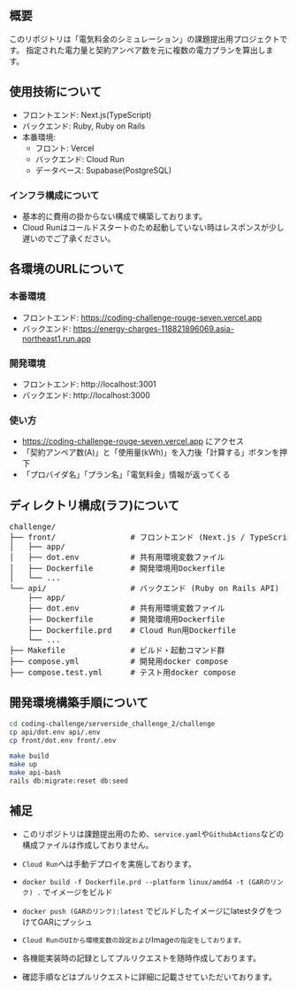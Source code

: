 ## 概要

このリポジトリは「電気料金のシミュレーション」の課題提出用プロジェクトです。
指定された電力量と契約アンペア数を元に複数の電力プランを算出します。

## 使用技術について
- フロントエンド: Next.js(TypeScript)
- バックエンド: Ruby, Ruby on Rails
- 本番環境:
  - フロント: Vercel
  - バックエンド: Cloud Run
  - データベース: Supabase(PostgreSQL)

### インフラ構成について
- 基本的に費用の掛からない構成で構築しております。
- Cloud Runはコールドスタートのため起動していない時はレスポンスが少し遅いのでご了承ください。

## 各環境のURLについて
### 本番環境
  - フロントエンド: https://coding-challenge-rouge-seven.vercel.app
  - バックエンド: https://energy-charges-118821896069.asia-northeast1.run.app
### 開発環境
  - フロントエンド: http://localhost:3001
  - バックエンド: http://localhost:3000

### 使い方
- https://coding-challenge-rouge-seven.vercel.app にアクセス
- 「契約アンペア数(A)」と「使用量(kWh)」を入力後「計算する」ボタンを押下
- 「プロバイダ名」「プラン名」「電気料金」情報が返ってくる

## ディレクトリ構成(ラフ)について
<pre>
challenge/
├── front/                # フロントエンド (Next.js / TypeScript)
│   ├── app/
│   ├── dot.env           # 共有用環境変数ファイル
│   ├── Dockerfile        # 開発環境用Dockerfile
│   └── ...
└── api/                  # バックエンド (Ruby on Rails API)
    ├── app/
    ├── dot.env           # 共有用環境変数ファイル
    ├── Dockerfile        # 開発環境用Dockerfile
    ├── Dockerfile.prd    # Cloud Run用Dockerfile
    └── ...
├── Makefile              # ビルド・起動コマンド群
├── compose.yml           # 開発用docker compose
├── compose.test.yml      # テスト用docker compose
</pre>

## 開発環境構築手順について
```bash
cd coding-challenge/serverside_challenge_2/challenge
cp api/dot.env api/.env
cp front/dot.env front/.env

make build
make up
make api-bash
rails db:migrate:reset db:seed
```

## 補足
- このリポジトリは課題提出用のため、`service.yaml`や`GithubActions`などの構成ファイルは作成しておりません。
- `Cloud Run`へは手動デプロイを実施しております。
- `docker build -f Dockerfile.prd --platform linux/amd64 -t (GARのリンク) .` でイメージをビルド
- `docker push (GARのリンク):latest` でビルドしたイメージにlatestタグをつけてGARにプッシュ
- `Cloud RunのUIから環境変数の設定および`Image`の指定をしております。`

- 各機能実装時の記録としてプルリクエストを随時作成しております。
- 確認手順などはプルリクエストに詳細に記載させていただいております。

